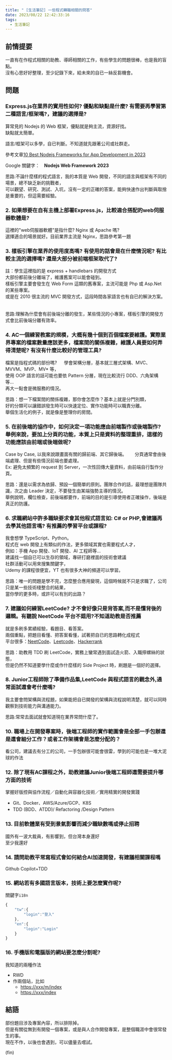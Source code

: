```yaml
---
title: " [生活筆記] 一些程式轉職相關的問答"
date: 2023/08/22 12:42:33:16
tags:
  - 生活筆記
---
```

## 前情提要

一直有在作程式相關的助教、導師相關的工作，有些學生的問題很棒，也是我的盲點。  
沒有心思好好整理，至少記錄下來，給未來的自已一絲反芻機會。  

## 問題

### Express.js在業界的實用性如何? 優點和缺點是什麼? 有需要再學習第二種語言/框架嗎?，建議的選擇是?

算常見的 Nodejs 的 Web 框架，優點就是夠主流，資源好找。  
缺點就太簡單。  

語言/框架可以多學，自已判斷。不知道就先跟著公司或社群走。  

參考文章[10 Best Nodejs Frameworks for App Development in 2023](https://www.geeksforgeeks.org/best-nodejs-frameworks-for-app-development/)

Google 關鍵字：　**Nodejs Web Framework 2023**

思路:不論什麼樣的程式語言，我的本質是 Web 開發，不同的語言與框架有不同的場景，總不缺乏新的挑戰者，  
可以觀望、研究、測試、入坑，沒有一定的正確的答案，能夠快速作出判斷與取捨是重要的，但這需要經驗。

### 2. 如果想要在自有主機上部署Express.js，比較適合搭配的web伺服器軟體是?

這裡的"web伺服器軟體"是指什麼? Nginx 或 Apache 嗎?  
選擇適合的場景就好。目前業界主流是 Nginx，思路參考第一題  

### 3. 樣板引擎在業界的使用度高嗎? 有使用的話會是在什麼情況呢? 有比較主流的選擇嗎? 還是大部分被前端框架取代了?

註：學生這裡指的是 express + handlebars 的開發方式  
大部份都前後分離端了，維護舊案可以能會碰到。  
樣板引擎主要會發生在 Web Form 這類的舊專案，主流可能是 Php 或 Asp.Net 的某些專案。  
或是在 2010 很主流的 MVC 開發方式，這段時間各家語言也有自已的解決方案。 　

思路:理解為什麼會有前後端分離的發生，某些情況的小專案，樣板引擎的開發方式會比前後端分離有效率。  

### 4. AC一個練習教案的規模，大概有幾十個到百個檔案要維護。實際業界專案的檔案數量應該更多，檔案間的關係複雜，維護人員要如何弄得清楚呢? 有沒有什麼比較好的管理工具?

檔案是指程式碼的部份嗎? 　
學會架構分層，基本就三層式架構、MVC、MVVM、MVP、MV* 等，  
使用 OOP 語言的話可能也要依 Pattern 分層，現在比較流行 DDD、六角架構等…  
再大一點會是微服務的情況。  

思路：想一下檔案間的關係複雜，那你會怎麼作？基本上就是分門別類，  
好的分類可以讓錯誤發生時可以快速定位、實作功能時可以職責分離。  
舉個生活化的例子，就是像是整理你的房間。  

### 5. 在前後端的協作中，如何決定一項功能應由前端製作或後端製作? 舉例來說，要加上分頁的功能，本質上只是資料的整理重排，這樣的功能應該由前端或後端做呢?

Case by Case, 以我來說跟畫面有關的歸前端、其它歸後端。　　
分頁通常會由後端處理、但是有些情況前端也要處理。  
Ex: 避免太頻繁的 request 到 Server，一次性回傳大量資料，由前端自行製作分頁。  

思路：還是以需求為依歸、預設一個簡單的原則。團隊合作的話，最理想是團隊共識，次之由 Leader 決定，不要發生由某端強勢主導的情況。  
舉例說明，欄位檢查，前後端都要作，前端的目的是引導使用者正確操作，後端是真正的防護。  

### 6. 求職網站中許多職缺要求會其他程式語言如: C# or PHP,會建議再去學其他語言嗎? 有推薦的學習平台或課程?

我會想學 TypeScript、Python。  
程式在 web 開發上有類似的作法，更多領域其實也需要程式人才，  
例如：手機 App 開發、IoT 開發、AI 工程師等…  
建議找一個自已可以生存的領域，專研打磨裡面的技術會建議  
社群活動可以用來搜集關鍵字，  
Udemy 的課程很便宜，YT 也有很多大神的頻道可以學習。  

思路：唯一的問題是學不完，怎麼整合應用變現，這個時候就不只是求職了，公司只是某一些技術棧整合的結果，  
當你學的更多時，或許可以有別的出路？  

### 7. 建議如何練習LeetCode? 才不會好像只是背答案,而不是懂背後的邏輯。有聽說 NeetCode 平台不錯用?不知道助教是否推薦

就是多刷多累績經驗，看題目、看答案。  
兩個重點，把題目看懂、把答案看懂，試著把自已的思路轉化成程式  
平台很多：[NeetCode](https://neetcode.io/)、[Leetcode](https://leetcode.com/)、[Hackerrank](https://www.hackerrank.com/)  

思路：助教用 TDD 刷 LeetCode，實務上蠻常遇到面試造火箭、入職擰螺絲的狀態，  
但是仍然不知道要學什麼或作什麼樣的 Side Project 時，刷題是一個好的選擇。  

### 8. Junior工程師除了準備作品集,LeetCode 與程式語言的觀念外,通常面試還會考什麼嗎?

我主要會問架構與流程題，如果能把自已開發的架構與流程說明清楚，就可以同時觀察到技術能力與溝通能力。  

思路:常常去面試就會知道現在業界常問什麼了。  

### 10. 職場上在開發專案時，後端工程師的實作範圍會是全部一手包辦還是還會細分工作？或者工作架構會是怎麼分配的？

看公司，建議去有分工的公司，一手包辦很可能會很雷，學到的可能也是一堆大泥球的作法  

### 12. 除了現有AC課程之外，助教建議Junior後端工程師還需要提升哪方面的技術

掌握好版控與協作流程／自動化與容器化技術／實用精實的開發實踐  

- Git、Docker、AWS/Azure/GCP、K8S
- TDD (BDD、ATDD)/ Refactoring /Design Pattern

### 13. 目前軟體業有受到景氣影響而減少職缺數嗎或停止招聘

國外有一波大裁員，有影響到，但台灣本身還好  
至少我還好  

### 14. 請問助教平常寫程式會如何結合AI加速開發，有建議相關課程嗎

Github Copilot+TDD  

### 15. 網站若有多國語言版本，技術上要怎麼實作呢?

關鍵字`i18n`

```javascript
{
    "tw":{
        "login":"登入"            
    },
    "en":{
        "login":"Login"
    }
}
```

### 16. 手機版和電腦版的網站要怎麼分割呢? 　

我知道的兩種作法

- RWD
- 作兩個站，比如
  - <https://xxx/m/index>
  - <https://xxx/index>

## 結語

部份題目涉及專案內容，所以排除掉。  
但是有關從無到有開發一個專案，或是與人合作開發專案，是整個職涯中會很常發生的事。  
現在不作，以後也會遇到，可以儘量去嚐試。  

(fin)
